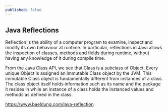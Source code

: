 ```yaml
---
published: false
---
```

## Java Reflections

Reflection is the ability of a computer program to examine, inspect and modify its own behaviour at runtime. In particular, reflections in Java allows the inspection of classes, methods and fields during runtime, without having any knowledge of it during compile time.

From the Java Class API, we see that Class is a subclass of Object. Every unique Object is assigned an immutable Class object by the JVM. This immutable Class object is fundamentally different from instances of a class. The class object itself holds information such as its name and the package it resides in while an instance of a class holds the instanced values and methods as defined in the class.

https://www.baeldung.com/java-reflection
